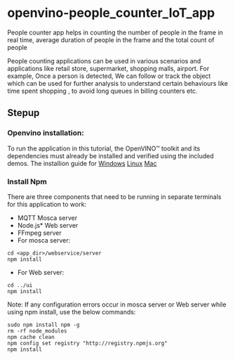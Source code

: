 # openvino-people_counter_IoT_app
People counter app helps in counting the number of people in the frame in real time, average duration of people in the frame and the total count of people

People counting applications can be used in various scenarios and applications like retail store, supermarket, shopping malls, airport. For example, Once a person is detected, We can follow or track the object which can be used for further analysis to understand certain behaviours like time spent shopping , to avoid long queues in billing counters etc.
## Stepup
### Openvino installation:
  To run the application in this tutorial, the OpenVINO™ toolkit and its dependencies must already be installed and verified using the included demos.
  The installion guide for
  [Windows](https://docs.openvinotoolkit.org/latest/_docs_install_guides_installing_openvino_windows.html)
  [Linux](https://docs.openvinotoolkit.org/latest/_docs_install_guides_installing_openvino_linux.html)
  [Mac](https://docs.openvinotoolkit.org/latest/_docs_install_guides_installing_openvino_macos.html)
  
  ### Install Npm
  There are three components that need to be running in separate terminals for this application to work:
  * MQTT Mosca server
  * Node.js* Web server
  * FFmpeg server
  * For mosca server:

```
cd <app_dir>/webservice/server
npm install 
```

* For Web server:
```
cd ../ui
npm install
```
Note: If any configuration errors occur in mosca server or Web server while using npm install, use the below commands:
```
sudo npm install npm -g 
rm -rf node_modules
npm cache clean
npm config set registry "http://registry.npmjs.org"
npm install
```
